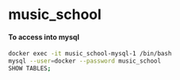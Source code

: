 # music_school

#### To access into mysql
```bash
docker exec -it music_school-mysql-1 /bin/bash
mysql --user=docker --password music_school
SHOW TABLES;
```